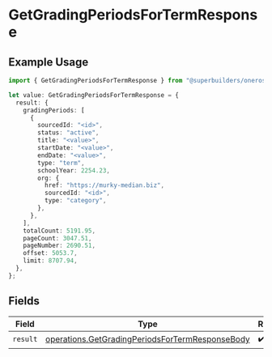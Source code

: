 # GetGradingPeriodsForTermResponse

## Example Usage

```typescript
import { GetGradingPeriodsForTermResponse } from "@superbuilders/oneroster/models/operations";

let value: GetGradingPeriodsForTermResponse = {
  result: {
    gradingPeriods: [
      {
        sourcedId: "<id>",
        status: "active",
        title: "<value>",
        startDate: "<value>",
        endDate: "<value>",
        type: "term",
        schoolYear: 2254.23,
        org: {
          href: "https://murky-median.biz",
          sourcedId: "<id>",
          type: "category",
        },
      },
    ],
    totalCount: 5191.95,
    pageCount: 3047.51,
    pageNumber: 2690.51,
    offset: 5053.7,
    limit: 8707.94,
  },
};
```

## Fields

| Field                                                                                                              | Type                                                                                                               | Required                                                                                                           | Description                                                                                                        |
| ------------------------------------------------------------------------------------------------------------------ | ------------------------------------------------------------------------------------------------------------------ | ------------------------------------------------------------------------------------------------------------------ | ------------------------------------------------------------------------------------------------------------------ |
| `result`                                                                                                           | [operations.GetGradingPeriodsForTermResponseBody](../../models/operations/getgradingperiodsfortermresponsebody.md) | :heavy_check_mark:                                                                                                 | N/A                                                                                                                |
